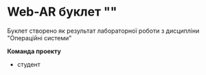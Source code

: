 # Web-AR буклет ""
Буклет створено як результат лабораторної роботи з дисципліни "Операційні системи"

**Команда проекту**
- студент
